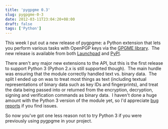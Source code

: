 ```yaml
---
title: 'pygpgme 0.3'
slug: pygpgme-0-3
date: 2012-03-11T23:04:20+08:00
draft: false
tags: ['Python']
---
```


This week I put out a new release of pygpgme: a Python extension that
lets you perform various tasks with OpenPGP keys via the [GPGME
library](http://www.gnupg.org/related_software/gpgme/).  The new release
is available from both
[Launchpad](https://launchpad.net/pygpgme/trunk/0.3) and
[PyPI](http://pypi.python.org/pypi/pygpgme/0.3).

There aren\'t any major new extensions to the API, but this is the first
release to support Python 3 (Python 2.x is still supported though).  The
main hurdle was ensuring that the module correctly handled text vs.
binary data.  The split I ended up on was to treat most things as text
(including textual representations of binary data such as key IDs and
fingerprints), and treat the data being passed into or returned from the
encryption, decryption, signing and verification commands as binary
data.  I haven\'t done a huge amount with the Python 3 version of the
module yet, so I\'d appreciate [bug
reports](https://bugs.launchpad.net/pygpgme/+filebug) if you find
issues.

So now you\'ve got one less reason not to try Python 3 if you were
previously using pygpgme in your project.

